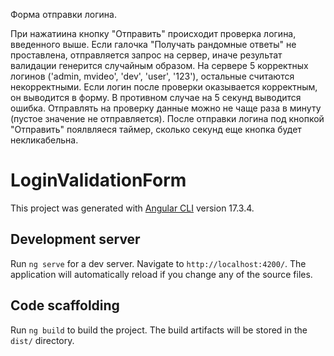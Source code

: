 Форма отправки логина.

При нажатиина кнопку "Отправить" происходит проверка логина, введенного выше. Если галочка "Получать рандомные ответы" не проставлена, отправляется запрос на сервер, иначе результат валидации генерится случайным образом.
На сервере 5 корректных логинов ('admin, mvideo', 'dev', 'user', '123'), остальные считаются некорректными. 
Если логин после проверки оказывается корректным, он выводится в форму. В противном случае на 5 секунд выводится ошибка. 
Отправлять на проверку данные можно не чаще раза в минуту (пустое значение не отправляется).
После отправки логина под кнопкой "Отправить" поялвляеся таймер, сколько секунд еще кнопка будет некликабельна.

# LoginValidationForm

This project was generated with [Angular CLI](https://github.com/angular/angular-cli) version 17.3.4.

## Development server

Run `ng serve` for a dev server. Navigate to `http://localhost:4200/`. The application will automatically reload if you change any of the source files.

## Code scaffolding

Run `ng build` to build the project. The build artifacts will be stored in the `dist/` directory.
